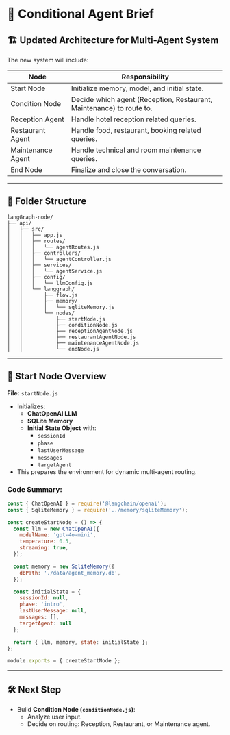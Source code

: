 # 📄 Conditional Agent Brief

## 🏗 Updated Architecture for Multi-Agent System

The new system will include:

| Node              | Responsibility                                    |
|-------------------|---------------------------------------------------|
| Start Node        | Initialize memory, model, and initial state.      |
| Condition Node    | Decide which agent (Reception, Restaurant, Maintenance) to route to. |
| Reception Agent   | Handle hotel reception related queries.           |
| Restaurant Agent  | Handle food, restaurant, booking related queries. |
| Maintenance Agent | Handle technical and room maintenance queries.    |
| End Node          | Finalize and close the conversation.              |

---

## 📂 Folder Structure

```
langGraph-node/
├── api/
│   ├── src/
│   │   ├── app.js
│   │   ├── routes/
│   │   │   └── agentRoutes.js
│   │   ├── controllers/
│   │   │   └── agentController.js
│   │   ├── services/
│   │   │   └── agentService.js
│   │   ├── config/
│   │   │   └── llmConfig.js
│   │   └── langgraph/
│   │       ├── flow.js
│   │       ├── memory/
│   │       │   └── sqliteMemory.js
│   │       └── nodes/
│   │           ├── startNode.js
│   │           ├── conditionNode.js
│   │           ├── receptionAgentNode.js
│   │           ├── restaurantAgentNode.js
│   │           ├── maintenanceAgentNode.js
│   │           └── endNode.js
```

---

## 🧠 Start Node Overview

**File:** `startNode.js`

- Initializes:
  - **ChatOpenAI LLM**
  - **SQLite Memory**
  - **Initial State Object** with:
    - `sessionId`
    - `phase`
    - `lastUserMessage`
    - `messages`
    - `targetAgent`
- This prepares the environment for dynamic multi-agent routing.

### Code Summary:

```javascript
const { ChatOpenAI } = require('@langchain/openai');
const { SqliteMemory } = require('../memory/sqliteMemory');

const createStartNode = () => {
  const llm = new ChatOpenAI({
    modelName: 'gpt-4o-mini',
    temperature: 0.5,
    streaming: true,
  });

  const memory = new SqliteMemory({
    dbPath: './data/agent_memory.db',
  });

  const initialState = {
    sessionId: null,
    phase: 'intro',
    lastUserMessage: null,
    messages: [],
    targetAgent: null
  };

  return { llm, memory, state: initialState };
};

module.exports = { createStartNode };
```

---

## 🛠 Next Step

- Build **Condition Node (`conditionNode.js`)**:  
  - Analyze user input.
  - Decide on routing: Reception, Restaurant, or Maintenance agent.